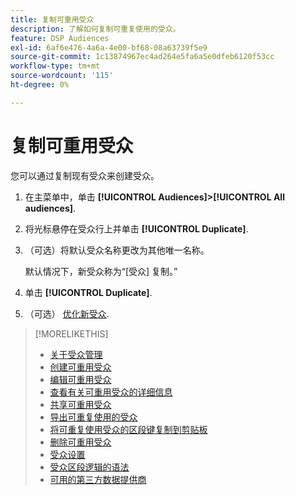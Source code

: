 ```yaml
---
title: 复制可重用受众
description: 了解如何复制可重复使用的受众。
feature: DSP Audiences
exl-id: 6af6e476-4a6a-4e00-bf68-08a63739f5e9
source-git-commit: 1c13874967ec4ad264e5fa6a5e0dfeb6120f53cc
workflow-type: tm+mt
source-wordcount: '115'
ht-degree: 0%

---
```


# 复制可重用受众

您可以通过复制现有受众来创建受众。

1. 在主菜单中，单击 **[!UICONTROL Audiences]>[!UICONTROL All audiences]**.

1. 将光标悬停在受众行上并单击 **[!UICONTROL Duplicate]**.

1. （可选）将默认受众名称更改为其他唯一名称。

   默认情况下，新受众称为“[受众] 复制。”

1. 单击 **[!UICONTROL Duplicate]**.

1. （可选） [优化新受众](reusable-audience-edit.md).

>[!MORELIKETHIS]
>
>* [关于受众管理](audience-about.md)
>* [创建可重用受众](reusable-audience-create.md)
>* [编辑可重用受众](reusable-audience-edit.md)
>* [查看有关可重用受众的详细信息](reusable-audience-view-details.md)
>* [共享可重用受众](reusable-audience-share.md)
>* [导出可重复使用的受众](reusable-audience-export.md)
>* [将可重复使用受众的区段键复制到剪贴板](reusable-audience-clipboard.md)
>* [删除可重用受众](reusable-audience-delete.md)
>* [受众设置](audience-settings.md)
>* [受众区段逻辑的语法](audience-segment-logic-syntax.md)
>* [可用的第三方数据提供商](third-party-data-providers.md)

